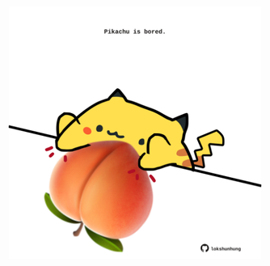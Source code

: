 <!-- built at 27/06/2022, 04:20:10 UTC -->
<p align="center">
  <img width="500" height="500" src="./ReadmeImage.svg">
</p>
